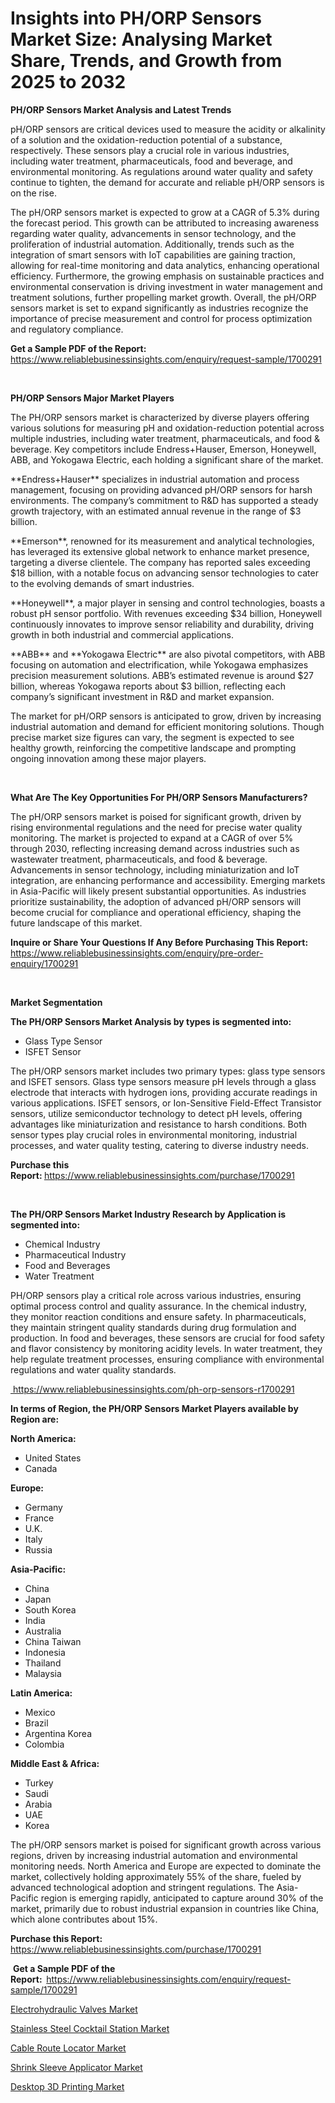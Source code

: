 <p><h1>Insights into PH/ORP Sensors Market Size: Analysing Market Share, Trends, and Growth from 2025 to 2032</h1></p><p><strong>PH/ORP Sensors Market Analysis and Latest Trends</strong></p>
<p><p>pH/ORP sensors are critical devices used to measure the acidity or alkalinity of a solution and the oxidation-reduction potential of a substance, respectively. These sensors play a crucial role in various industries, including water treatment, pharmaceuticals, food and beverage, and environmental monitoring. As regulations around water quality and safety continue to tighten, the demand for accurate and reliable pH/ORP sensors is on the rise.</p><p>The pH/ORP sensors market is expected to grow at a CAGR of 5.3% during the forecast period. This growth can be attributed to increasing awareness regarding water quality, advancements in sensor technology, and the proliferation of industrial automation. Additionally, trends such as the integration of smart sensors with IoT capabilities are gaining traction, allowing for real-time monitoring and data analytics, enhancing operational efficiency. Furthermore, the growing emphasis on sustainable practices and environmental conservation is driving investment in water management and treatment solutions, further propelling market growth. Overall, the pH/ORP sensors market is set to expand significantly as industries recognize the importance of precise measurement and control for process optimization and regulatory compliance.</p></p>
<p><strong>Get a Sample PDF of the Report:&nbsp;</strong> <a href="https://www.reliablebusinessinsights.com/enquiry/request-sample/1700291?utm_campaign=3494&utm_medium=2&utm_source=Github&utm_content=ia&utm_term=27032025&utm_id=phorp-sensors">https://www.reliablebusinessinsights.com/enquiry/request-sample/1700291</a></p>
<p>&nbsp;</p>
<p><strong>PH/ORP Sensors Major Market Players</strong></p>
<p><p>The PH/ORP sensors market is characterized by diverse players offering various solutions for measuring pH and oxidation-reduction potential across multiple industries, including water treatment, pharmaceuticals, and food & beverage. Key competitors include Endress+Hauser, Emerson, Honeywell, ABB, and Yokogawa Electric, each holding a significant share of the market.</p><p>**Endress+Hauser** specializes in industrial automation and process management, focusing on providing advanced pH/ORP sensors for harsh environments. The company’s commitment to R&D has supported a steady growth trajectory, with an estimated annual revenue in the range of $3 billion.</p><p>**Emerson**, renowned for its measurement and analytical technologies, has leveraged its extensive global network to enhance market presence, targeting a diverse clientele. The company has reported sales exceeding $18 billion, with a notable focus on advancing sensor technologies to cater to the evolving demands of smart industries.</p><p>**Honeywell**, a major player in sensing and control technologies, boasts a robust pH sensor portfolio. With revenues exceeding $34 billion, Honeywell continuously innovates to improve sensor reliability and durability, driving growth in both industrial and commercial applications.</p><p>**ABB** and **Yokogawa Electric** are also pivotal competitors, with ABB focusing on automation and electrification, while Yokogawa emphasizes precision measurement solutions. ABB’s estimated revenue is around $27 billion, whereas Yokogawa reports about $3 billion, reflecting each company’s significant investment in R&D and market expansion.</p><p>The market for pH/ORP sensors is anticipated to grow, driven by increasing industrial automation and demand for efficient monitoring solutions. Though precise market size figures can vary, the segment is expected to see healthy growth, reinforcing the competitive landscape and prompting ongoing innovation among these major players.</p></p>
<p>&nbsp;</p>
<p><strong>What Are The Key Opportunities For PH/ORP Sensors Manufacturers?</strong></p>
<p><p>The pH/ORP sensors market is poised for significant growth, driven by rising environmental regulations and the need for precise water quality monitoring. The market is projected to expand at a CAGR of over 5% through 2030, reflecting increasing demand across industries such as wastewater treatment, pharmaceuticals, and food & beverage. Advancements in sensor technology, including miniaturization and IoT integration, are enhancing performance and accessibility. Emerging markets in Asia-Pacific will likely present substantial opportunities. As industries prioritize sustainability, the adoption of advanced pH/ORP sensors will become crucial for compliance and operational efficiency, shaping the future landscape of this market.</p></p>
<p><strong>Inquire or Share Your Questions If Any Before Purchasing This Report:</strong> <a href="https://www.reliablebusinessinsights.com/enquiry/pre-order-enquiry/1700291?utm_campaign=3494&utm_medium=2&utm_source=Github&utm_content=ia&utm_term=27032025&utm_id=phorp-sensors">https://www.reliablebusinessinsights.com/enquiry/pre-order-enquiry/1700291</a></p>
<p>&nbsp;</p>
<p><strong>Market Segmentation</strong></p>
<p><strong>The PH/ORP Sensors Market Analysis by types is segmented into:</strong></p>
<p><ul><li>Glass Type Sensor</li><li>ISFET Sensor</li></ul></p>
<p><p>The pH/ORP sensors market includes two primary types: glass type sensors and ISFET sensors. Glass type sensors measure pH levels through a glass electrode that interacts with hydrogen ions, providing accurate readings in various applications. ISFET sensors, or Ion-Sensitive Field-Effect Transistor sensors, utilize semiconductor technology to detect pH levels, offering advantages like miniaturization and resistance to harsh conditions. Both sensor types play crucial roles in environmental monitoring, industrial processes, and water quality testing, catering to diverse industry needs.</p></p>
<p><strong>Purchase this Report:&nbsp;</strong><a href="https://www.reliablebusinessinsights.com/purchase/1700291?utm_campaign=3494&utm_medium=2&utm_source=Github&utm_content=ia&utm_term=27032025&utm_id=phorp-sensors">https://www.reliablebusinessinsights.com/purchase/1700291</a></p>
<p>&nbsp;</p>
<p><strong>The PH/ORP Sensors Market Industry Research by Application is segmented into:</strong></p>
<p><ul><li>Chemical Industry</li><li>Pharmaceutical Industry</li><li>Food and Beverages</li><li>Water Treatment</li></ul></p>
<p><p>PH/ORP sensors play a critical role across various industries, ensuring optimal process control and quality assurance. In the chemical industry, they monitor reaction conditions and ensure safety. In pharmaceuticals, they maintain stringent quality standards during drug formulation and production. In food and beverages, these sensors are crucial for food safety and flavor consistency by monitoring acidity levels. In water treatment, they help regulate treatment processes, ensuring compliance with environmental regulations and water quality standards.</p></p>
<p><a href="https://www.reliablebusinessinsights.com/ph-orp-sensors-r1700291?utm_campaign=3494&utm_medium=2&utm_source=Github&utm_content=ia&utm_term=27032025&utm_id=phorp-sensors">&nbsp;https://www.reliablebusinessinsights.com/ph-orp-sensors-r1700291</a></p>
<p><strong>In terms of Region, the PH/ORP Sensors Market Players available by Region are:</strong></p>
<p>
    <p> <strong> North America: </strong>
        <ul>
            <li>United States</li>
            <li>Canada</li>
        </ul>
        </p> 
    <p> <strong> Europe: </strong>
        <ul>
            <li>Germany</li>
            <li>France</li>
            <li>U.K.</li>
            <li>Italy</li>
            <li>Russia</li>
        </ul>
        </p> 
    <p> <strong> Asia-Pacific: </strong>
        <ul>
            <li>China</li>
            <li>Japan</li>
            <li>South Korea</li>
            <li>India</li>
            <li>Australia</li>
            <li>China Taiwan</li>
            <li>Indonesia</li>
            <li>Thailand</li>
            <li>Malaysia</li>
        </ul>
        </p> 
    <p> <strong> Latin America: </strong>
        <ul>
            <li>Mexico</li>
            <li>Brazil</li>
            <li>Argentina Korea</li>
            <li>Colombia</li>
        </ul>
        </p> 
    <p> <strong> Middle East & Africa: </strong>
        <ul>
            <li>Turkey</li>
            <li>Saudi</li>
            <li>Arabia</li>
            <li>UAE</li>
            <li>Korea</li>
        </ul>
    </p>
    </p>
<p><p>The pH/ORP sensors market is poised for significant growth across various regions, driven by increasing industrial automation and environmental monitoring needs. North America and Europe are expected to dominate the market, collectively holding approximately 55% of the share, fueled by advanced technological adoption and stringent regulations. The Asia-Pacific region is emerging rapidly, anticipated to capture around 30% of the market, primarily due to robust industrial expansion in countries like China, which alone contributes about 15%.</p></p>
<p><strong>Purchase this Report: </strong><a href="https://www.reliablebusinessinsights.com/purchase/1700291?utm_campaign=3494&utm_medium=2&utm_source=Github&utm_content=ia&utm_term=27032025&utm_id=phorp-sensors">https://www.reliablebusinessinsights.com/purchase/1700291</a></p>
<p>&nbsp;<strong>Get a Sample PDF of the Report:&nbsp;&nbsp;</strong><a href="https://www.reliablebusinessinsights.com/enquiry/request-sample/1700291?utm_campaign=3494&utm_medium=2&utm_source=Github&utm_content=ia&utm_term=27032025&utm_id=phorp-sensors">https://www.reliablebusinessinsights.com/enquiry/request-sample/1700291</a></p>
<p><strong></strong></p>
<p><p><a href="https://www.linkedin.com/pulse/strategic-insights-global-electrohydraulic-valves-market-trends-uvioe?utm_campaign=3494&utm_medium=2&utm_source=Github&utm_content=ia&utm_term=27032025&utm_id=phorp-sensors">Electrohydraulic Valves Market</a></p><p><a href="https://www.linkedin.com/pulse/influencing-factors-stainless-steel-cocktail-station-market-iayze?utm_campaign=3494&utm_medium=2&utm_source=Github&utm_content=ia&utm_term=27032025&utm_id=phorp-sensors">Stainless Steel Cocktail Station Market</a></p><p><a href="https://www.linkedin.com/pulse/cable-route-locator-market-size-growth-type-application-region-f5rce?utm_campaign=3494&utm_medium=2&utm_source=Github&utm_content=ia&utm_term=27032025&utm_id=phorp-sensors">Cable Route Locator Market</a></p><p><a href="https://www.linkedin.com/pulse/exploring-shrink-sleeve-applicator-market-projected-growth-lnyqe?utm_campaign=3494&utm_medium=2&utm_source=Github&utm_content=ia&utm_term=27032025&utm_id=phorp-sensors">Shrink Sleeve Applicator Market</a></p><p><a href="https://www.linkedin.com/pulse/future-market-trends-desktop-3d-printing-forecasting-size-share-w0bce?utm_campaign=3494&utm_medium=2&utm_source=Github&utm_content=ia&utm_term=27032025&utm_id=phorp-sensors">Desktop 3D Printing Market</a></p></p>